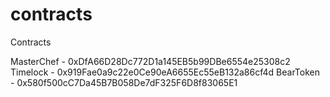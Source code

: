 # contracts
Contracts

MasterChef - 0xDfA66D28Dc772D1a145EB5b99DBe6554e25308c2
Timelock - 0x919Fae0a9c22e0Ce90eA6655Ec55eB132a86cf4d
BearToken - 0x580f500cC7Da45B7B058De7dF325F6D8f83065E1

